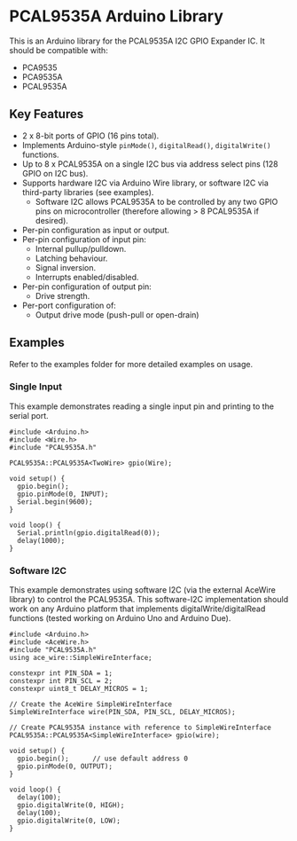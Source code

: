 # PCAL9535A Arduino Library
This is an Arduino library for the PCAL9535A I2C GPIO Expander IC. It should be compatible with:
- PCA9535
- PCA9535A
- PCAL9535A

## Key Features
- 2 x 8-bit ports of GPIO (16 pins total).
- Implements Arduino-style `pinMode()`, `digitalRead()`, `digitalWrite()` functions.
- Up to 8 x PCAL9535A on a single I2C bus via address select pins (128 GPIO on I2C bus).
- Supports hardware I2C via Arduino Wire library, or software I2C via third-party libraries (see examples). 
  - Software I2C allows PCAL9535A to be controlled by any two GPIO pins on microcontroller (therefore allowing > 8 PCAL9535A if desired).
- Per-pin configuration as input or output.
- Per-pin configuration of input pin:
  - Internal pullup/pulldown.
  - Latching behaviour.
  - Signal inversion.
  - Interrupts enabled/disabled.
- Per-pin configuration of output pin:
  - Drive strength.
- Per-port configuration of:
  - Output drive mode (push-pull or open-drain)

## Examples
Refer to the examples folder for more detailed examples on usage. 

### Single Input
This example demonstrates reading a single input pin and printing to the serial port.
```
#include <Arduino.h>
#include <Wire.h>
#include "PCAL9535A.h"

PCAL9535A::PCAL9535A<TwoWire> gpio(Wire);
  
void setup() {  
  gpio.begin();
  gpio.pinMode(0, INPUT);
  Serial.begin(9600);
}

void loop() {
  Serial.println(gpio.digitalRead(0));
  delay(1000);
}
```

### Software I2C
This example demonstrates using software I2C (via the external AceWire library) to control the PCAL9535A. This software-I2C implementation should work on any Arduino platform that implements digitalWrite/digitalRead functions (tested working on Arduino Uno and Arduino Due).
```
#include <Arduino.h>
#include <AceWire.h>
#include "PCAL9535A.h"
using ace_wire::SimpleWireInterface;

constexpr int PIN_SDA = 1;
constexpr int PIN_SCL = 2;
constexpr uint8_t DELAY_MICROS = 1;

// Create the AceWire SimpleWireInterface
SimpleWireInterface wire(PIN_SDA, PIN_SCL, DELAY_MICROS);

// Create PCAL9535A instance with reference to SimpleWireInterface
PCAL9535A::PCAL9535A<SimpleWireInterface> gpio(wire);

void setup() {  
  gpio.begin();      // use default address 0
  gpio.pinMode(0, OUTPUT);
}

void loop() {
  delay(100);
  gpio.digitalWrite(0, HIGH);
  delay(100);
  gpio.digitalWrite(0, LOW);
}
```
